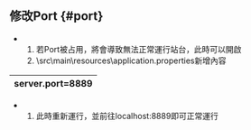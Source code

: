 ## 修改Port {#port}

*   1.  若Port被占用，將會導致無法正常運行站台，此時可以開啟
    2.  \src\main\resources\application.properties新增內容

| server.port=8889 |
| --- |

*   1.  此時重新運行，並前往localhost:8889即可正常運行